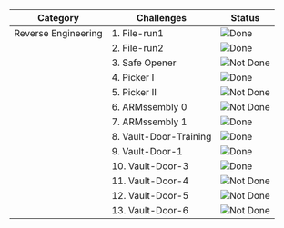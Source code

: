 | Category          | Challenges                                   | Status          |
|-|-|-|
| Reverse Engineering        | 1. File-run1                                | ![Done](https://img.shields.io/badge/Status-Done-brightgreen) |
|                            | 2. File-run2                                | ![Done](https://img.shields.io/badge/Status-Done-brightgreen) |
|                            | 3. Safe Opener                              | ![Not Done](https://img.shields.io/badge/Status-Not_Done-red) |
|                            | 4. Picker I                                 | ![Done](https://img.shields.io/badge/Status-Done-brightgreen) |
|                            | 5. Picker II                                | ![Not Done](https://img.shields.io/badge/Status-Not_Done-red) |
|                            | 6. ARMssembly 0                             | ![Not Done](https://img.shields.io/badge/Status-Not_Done-red) |
|                            | 7. ARMssembly 1                             | ![Done](https://img.shields.io/badge/Status-Done-brightgreen) |
|                            | 8. Vault-Door-Training                      | ![Done](https://img.shields.io/badge/Status-Done-brightgreen) |
|                            | 9. Vault-Door-1                             | ![Done](https://img.shields.io/badge/Status-Done-brightgreen) |
|                            | 10. Vault-Door-3                            | ![Done](https://img.shields.io/badge/Status-Done-brightgreen) |
|                            | 11. Vault-Door-4                            | ![Not Done](https://img.shields.io/badge/Status-Not_Done-red) |
|                            | 12. Vault-Door-5                            | ![Not Done](https://img.shields.io/badge/Status-Not_Done-red) |
|                            | 13. Vault-Door-6                            | ![Not Done](https://img.shields.io/badge/Status-Not_Done-red) |

